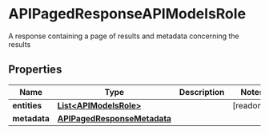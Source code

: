 

# APIPagedResponseAPIModelsRole

A response containing a page of results and metadata concerning the results

## Properties

| Name | Type | Description | Notes |
|------------ | ------------- | ------------- | -------------|
|**entities** | [**List&lt;APIModelsRole&gt;**](APIModelsRole.md) |  |  [readonly] |
|**metadata** | [**APIPagedResponseMetadata**](APIPagedResponseMetadata.md) |  |  |



